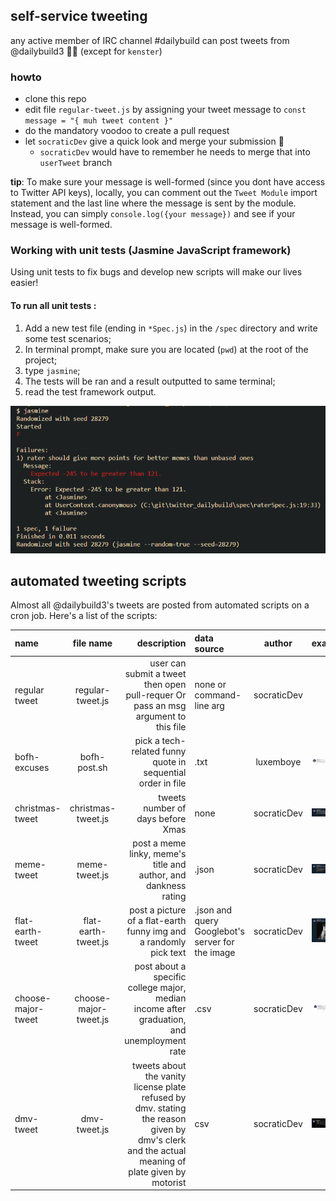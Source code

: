 ## self-service tweeting

any active member of IRC channel #dailybuild can post tweets from @dailybuild3 🦄😹
(except for `kenster`)

### howto

- clone this repo
- edit file `regular-tweet.js` by assigning your tweet message to `const message = "{ muh tweet content }"`
- do the mandatory voodoo to create a pull request
- let `socraticDev` give a quick look and merge your submission 🏁
  - `socraticDev` would have to remember he needs to merge that into `userTweet` branch

__tip__: To make sure your message is well-formed (since you dont have access to Twitter API keys), locally, you can comment out the ``Tweet Module`` import statement and the last line where the message is sent by the module. Instead, you can simply ``console.log({your message})`` and see if your message is well-formed.

### Working with unit tests (Jasmine JavaScript framework)

Using unit tests to fix bugs and develop new scripts will make our lives easier! 

#### To run all unit tests : 

1. Add a new test file (ending in ``*Spec.js``) in the ``/spec`` directory and write some test scenarios; 
2. In terminal prompt, make sure you are located (``pwd``) at the root of the project;
3. type ``jasmine``;
4. The tests will be ran and a result outputted to same terminal;
5. read the test framework output.

![capture of command line with jasmine](./captures/jasmine.png)

## automated tweeting scripts

Almost all @dailybuild3's tweets are posted from automated scripts on a cron job. Here's a list of the scripts:

| name               |       file name       |                                                                                                                                     description | data source                                      |   author    |                                                                 example |
| :----------------- | :-------------------: | ----------------------------------------------------------------------------------------------------------------------------------------------: | :----------------------------------------------- | :---------: | ----------------------------------------------------------------------: |
| regular tweet      |   regular-tweet.js    |                                                              user can submit a tweet then open pull-requer Or pass an msg argument to this file | none or command-line arg                         | socraticDev |                                                                         |
| bofh-excuses       |     bofh-post.sh      |                                                                                     pick a tech-related funny quote in sequential order in file | .txt                                             |  luxemboye  |                 ![capture of a bofh tweet](./captures/bofh-capture.png) |
| christmas-tweet    |  christmas-tweet.js   |                                                                                                               tweets number of days before Xmas | none                                             | socraticDev |                 ![capture of a xmas tweet](./captures/xmas-capture.png) |
| meme-tweet         |     meme-tweet.js     |                                                                                 post a meme linky, meme's title and author, and dankness rating | .json                                            | socraticDev |                 ![capture of a meme tweet](./captures/meme-capture.png) |
| flat-earth-tweet   |  flat-earth-tweet.js  |                                                                               post a picture of a flat-earth funny img and a randomly pick text | .json and query Googlebot's server for the image | socraticDev |     ![capture of a flat-earth-tweet](./captures/flat-earth-capture.png) |
| choose-major-tweet | choose-major-tweet.js |                                                      post about a specific college major, median income after graduation, and unemployment rate | .csv                                             | socraticDev | ![capture of a choose-major-tweet](./captures/choose-major-capture.png) |
| dmv-tweet          |     dmv-tweet.js      | tweets about the vanity license plate refused by dmv. stating the reason given by dmv's clerk and the actual meaning of plate given by motorist | csv                                              | socraticDev |                           ![capture of a dmv-tweet](./captures/dmv.png) |
